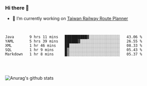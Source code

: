 ### Hi there 👋

- 🔭 I’m currently working on [Taiwan Railway Route Planner](https://github.com/Taiwan-Railway-Route-Planner)

<br/>

<!--START_SECTION:waka-->
```text
Java       9 hrs 11 mins   ██████████▓░░░░░░░░░░░░░░   43.06 % 
YAML       5 hrs 39 mins   ██████▓░░░░░░░░░░░░░░░░░░   26.55 % 
XML        1 hr 46 mins    ██░░░░░░░░░░░░░░░░░░░░░░░   08.33 % 
SQL        1 hr 9 mins     █▒░░░░░░░░░░░░░░░░░░░░░░░   05.43 % 
Markdown   1 hr 8 mins     █▒░░░░░░░░░░░░░░░░░░░░░░░   05.37 % 
```
<!--END_SECTION:waka-->

<br/>
<br/>

![Anurag's github stats](https://github-readme-stats.vercel.app/api?username=DepickereSven&show_icons=true&theme=tokyonight)



<!--
**DepickereSven/DepickereSven** is a ✨ _special_ ✨ repository because its `README.md` (this file) appears on your GitHub profile.

Here are some ideas to get you started:

- 🔭 I’m currently working on ...
- 🌱 I’m currently learning ...
- 👯 I’m looking to collaborate on ...
- 🤔 I’m looking for help with ...
- 💬 Ask me about ...
- 📫 How to reach me: ...
- 😄 Pronouns: ...
- ⚡ Fun fact: ...
-->
